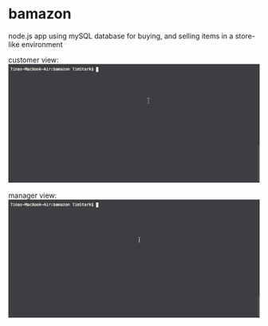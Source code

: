 # bamazon
node.js app using mySQL database for buying, and selling items in a store-like environment

customer view: <br>
![](https://github.com/timstarkk/bamazon/blob/master/gifs%20of%20app%20running/customer.gif)

manager view: <br>
![](https://github.com/timstarkk/bamazon/blob/master/gifs%20of%20app%20running/manager.gif)
